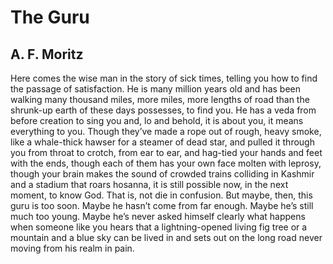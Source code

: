 # The Guru
## A. F. Moritz
Here comes the wise man in the story of sick times,
telling you how to find the passage of satisfaction.
He is many million years old and has been walking
many thousand miles, more miles, more lengths of road
than the shrunk-up earth of these days possesses,
to find you. He has a veda from before creation
to sing you and, lo and behold, it is about you,
it means everything to you. Though they’ve made a rope
out of rough, heavy smoke, like a whale-thick hawser
for a steamer of dead star, and pulled it through you
from throat to crotch, from ear to ear, and hag-tied
your hands and feet with the ends, though each of them
has your own face molten with leprosy,
though your brain makes the sound of crowded trains
colliding in Kashmir and a stadium that roars hosanna,
it is still possible now, in the next moment, to know God.
That is, not die in confusion. But maybe, then, this guru
is too soon. Maybe he hasn’t come from far enough.
Maybe he’s still much too young. Maybe he’s never
asked himself clearly what happens when someone like you
hears that a lightning-opened living fig tree or a mountain
and a blue sky can be lived in and sets out
on the long road never moving from his realm in pain.